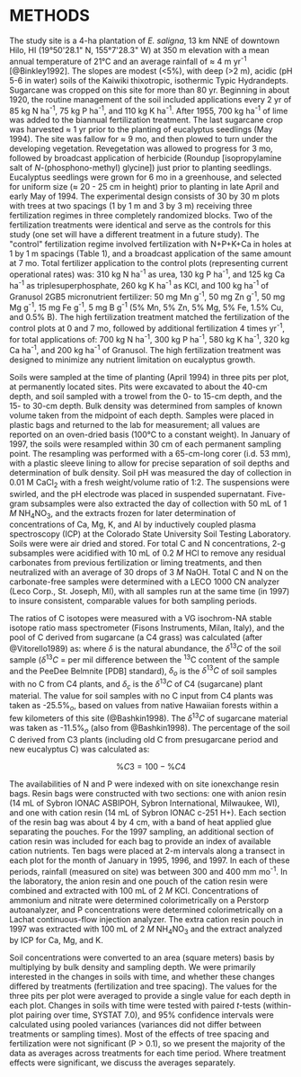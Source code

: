 # METHODS

The study site is a 4-ha plantation of *E. saligna*, 13 km NNE of downtown Hilo, HI (19°50'28.1" N, 155°7'28.3" W) at 350 m elevation with a mean annual temperature of 21°C and an average rainfall of $\approx$ 4 m yr<sup>-1</sup> [@Binkley1992].
The slopes are modest (<5%), with deep (>2 m), acidic (pH 5-6 in water) soils of the Kaiwiki thixotropic, isothermic Typic Hydrandepts.
Sugarcane was cropped on this site for more than 80 yr.
Beginning in about 1920, the routine management of the soil included applications every 2 yr of 85 kg N ha<sup>-1</sup>, 75 kg P ha<sup>-1</sup>, and 110 kg K ha<sup>-1</sup>.
After 1955, 700 kg ha<sup>-1</sup> of lime was added to the biannual fertilization treatment.
The last sugarcane crop was harvested $\approx$ 1 yr prior to the planting of eucalyptus seedlings (May 1994).
The site was fallow for $\approx$ 9 mo, and then plowed to turn under the developing vegetation.
Revegetation was allowed to progress for 3 mo, followed by broadcast application of herbicide (Roundup [isopropylamine salt of *N*-(phosphono-methyl) glycine]) just prior to planting seedlings.
Eucalyptus seedlings were grown for 6 mo in a greenhouse, and selected for uniform size ($\approx$ 20 - 25 cm in height) prior to planting in late April and early May of 1994.
The experimental design consists of 30 by 30 m plots with trees at two spacings (1 by 1 m and 3 by 3 m) receiving three fertilization regimes in three completely randomized blocks.
Two of the fertilization treatments were identical and serve as the controls for this study (one set will have a different treatment in a future study).
The "control" fertilization regime involved fertilization with N+P+K+Ca in holes at 1 by 1 m spacings (Table 1), and a broadcast application of the same amount at 7 mo.
Total fertilizer application to the control plots (representing current operational rates) was: 310 kg N ha<sup>-1</sup> as urea, 130 kg P ha<sup>-1</sup>, and 125 kg Ca ha<sup>-1</sup> as triplesuperphosphate, 260 kg K ha<sup>-1</sup> as KCl, and 100 kg ha<sup>-1</sup> of Granusol 2GB5 micronutrient fertilizer: 50 mg Mn g<sup>-1</sup>, 50 mg Zn g<sup>-1</sup>, 50 mg Mg g<sup>-1</sup>, 15 mg Fe g<sup>-1</sup>, 5 mg B g<sup>-1</sup> (5% Mn, 5% Zn, 5% Mg, 5% Fe, 1.5% Cu, and 0.5% B).
The high fertilization treatment matched the fertilization of the control plots at 0 and 7 mo, followed by additional fertilization 4 times yr<sup>-1</sup>, for total applications of: 700 kg N ha<sup>-1</sup>, 300 kg P ha<sup>-1</sup>, 580 kg K ha<sup>-1</sup>, 320 kg Ca ha<sup>-1</sup>, and 200 kg ha<sup>-1</sup> of Granusol.
The high fertilization treatment was designed to minimize any nutrient limitation on eucalyptus growth.

Soils were sampled at the time of planting (April 1994) in three pits per plot, at permanently located sites.
Pits were excavated to about the 40-cm depth, and soil sampled with a trowel from the 0- to 15-cm depth, and the 15- to 30-cm depth.
Bulk density was determined from samples of known volume taken from the midpoint of each depth.
Samples were placed in plastic bags and returned to the lab for measurement; all values are reported on an oven-dried basis (100°C to a constant weight).
In January of 1997, the soils were resampled within 30 cm of each permanent sampling point.
The resampling was performed with a 65-cm-long corer (i.d. 53 mm), with a plastic sleeve lining to allow for precise separation of soil depths and determination of bulk density.
Soil pH was measured the day of collection in 0.01 M CaCl<sub>2</sub> with a fresh weight/volume ratio of 1:2.
The suspensions were swirled, and the pH electrode was placed in suspended supernatant.
Five-gram subsamples were also extracted the day of collection with 50 mL of 1 *M* NH<sub>4</sub>NO<sub>3</sub>, and the extracts frozen for later determination of concentrations of Ca, Mg, K, and Al by inductively coupled plasma spectroscopy (ICP) at the Colorado State University Soil Testing Laboratory.
Soils were were air dried and stored.
For total C and N concentrations, 2-g subsamples were acidified with 10 mL of 0.2 *M* HCl to remove any residual carbonates from previous fertilization or liming treatments, and then neutralized with an average of 30 drops of 3 *M* NaOH.
Total C and N on the carbonate-free samples were determined with a LECO 1000 CN analyzer (Leco Corp., St. Joseph, MI), with all samples run at the same time (in 1997) to insure consistent, comparable values for both sampling periods.

The ratios of C isotopes were measured with a VG isochrom-NA stable isotope ratio mass spectrometer (Fisons Instruments, Milan, Italy), and the pool of C derived from sugarcane (a C4 grass) was calculated (after @Vitorello1989) as:
$%C4 = (\delta - \delta_o / \delt_c - \delta_o)100$
where $\delta$ is the natural abundance, the $\delta^{13}C$ of the soil sample ($\delta^{13}C$ = per mil difference between the <sup>13</sup>C content of the sample and the PeeDee Belmnite [PDB] standard), $\delta_o$ is the $\delta^{13}C$ of soil samples with no C from C4 plants, and $\delta_c$ is the $\delta^{13}C$ of C4 (sugarcane) plant material.
The value for soil samples with no C input from C4 plants was taken as -25.5%$_o$, based on values from native Hawaiian forests within a few kilometers of this site (@Bashkin1998).
The $\delta^{13}C$ of sugarcane material was taken as -11.5%$_o$ (also from @Bashkin1998).
The percentage of the soil C derived from C3 plants (including old C from presugarcane period and new eucalyptus C) was calculated as:

$$ \%C3 = 100 - \%C4 $$

The availabilities of N and P were indexed with on site ionexchange resin bags.
Resin bags were constructed with two sections: one with anion resin (14 mL of Sybron IONAC ASBIPOH, Sybron International, Milwaukee, WI), and one with cation resin (14 mL of Sybron IONAC c-251 H+).
Each section of the resin bag was about 4 by 4 cm, with a band of heat applied glue separating the pouches.
For the 1997 sampling, an additional section of cation resin was included for each bag to provide an index of available cation nutrients.
Ten bags were placed at 2-m intervals along a transect in each plot for the month of January in 1995, 1996, and 1997.
In each of these periods, rainfall (measured on site) was between 300 and 400 mm mo<sup>-1</sup>.
In the laboratory, the anion resin and one pouch of the cation resin were combined and extracted with 100 mL of 2 *M* KCl.
Concentrations of ammonium and nitrate were determined colorimetrically on a Perstorp autoanalyzer, and P concentrations were determined colorimetrically on a Lachat continuous-flow injection analyzer.
The extra cation resin pouch in 1997 was extracted with 100 mL of 2 *M* NH<sub>4</sub>NO<sub>3</sub> and the extract analyzed by ICP for Ca, Mg, and K.

Soil concentrations were converted to an area (square meters) basis by multiplying by bulk density and sampling depth.
We were primarily interested in the changes in soils with time, and whether these changes differed by treatments (fertilization and tree spacing).
The values for the three pits per plot were averaged to provide a single value for each depth in each plot.
Changes in soils with time were tested with paired *t*-tests (within-plot pairing over time, SYSTAT 7.0), and 95% confidence intervals were calculated using pooled variances (variances did not differ between treatments or sampling times).
Most of the effects of tree spacing and fertilization were not significant (P > 0.1), so we present the majority of the data as averages across treatments for each time period.
Where treatment effects were significant, we discuss the averages separately.
